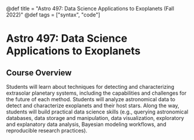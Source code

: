 @def title = "Astro 497: Data Science Applications to Exoplanets  (Fall 2022)"
@def tags = ["syntax", "code"]

# Astro 497: Data Science Applications to Exoplanets  

## Course Overview
Students will learn about techniques for detecting and characterizing extrasolar planetary systems, including the capabilities and challenges for the future of each method.  Students will analyze astronomical data to detect and characterize exoplanets and their host stars.  Along the way, students will build practical data science skills (e.g., querying astronomical databases, data storage and manipulation, data visualization, exploratory and explanatory data analysis, Bayesian modeling workflows, and reproducible research practices).

